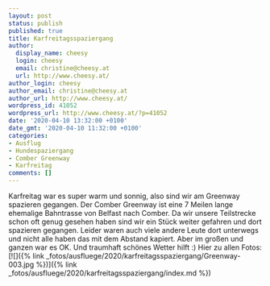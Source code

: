 ```yaml
---
layout: post
status: publish
published: true
title: Karfreitagsspaziergang
author:
  display_name: cheesy
  login: cheesy
  email: christine@cheesy.at
  url: http://www.cheesy.at/
author_login: cheesy
author_email: christine@cheesy.at
author_url: http://www.cheesy.at/
wordpress_id: 41052
wordpress_url: http://www.cheesy.at/?p=41052
date: '2020-04-10 13:32:00 +0100'
date_gmt: '2020-04-10 11:32:00 +0100'
categories:
- Ausflug
- Hundespaziergang
- Comber Greenway
- Karfreitag
comments: []
---
```

Karfreitag war es super warm und sonnig, also sind wir am Greenway spazieren gegangen. Der Comber Greenway ist eine 7 Meilen lange ehemalige Bahntrasse von Belfast nach Comber. Da wir unsere Teilstrecke schon oft genug gesehen haben sind wir ein Stück weiter gefahren und dort spazieren gegangen. Leider waren auch viele andere Leute dort unterwegs und nicht alle haben das mit dem Abstand kapiert.
Aber im großen und ganzen war es OK. Und traumhaft schönes Wetter hilft :)
Hier zu allen Fotos:
[![]({% link _fotos/ausfluege/2020/karfreitagsspaziergang/Greenway-003.jpg %})]({% link _fotos/ausfluege/2020/karfreitagsspaziergang/index.md %})
